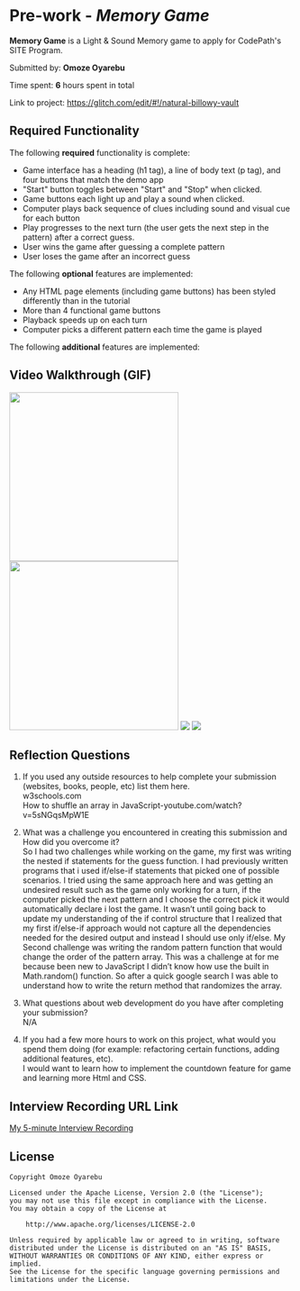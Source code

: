# Pre-work - *Memory Game*

**Memory Game** is a Light & Sound Memory game to apply for CodePath's SITE Program. 

Submitted by: **Omoze Oyarebu**

Time spent: **6** hours spent in total

Link to project: https://glitch.com/edit/#!/natural-billowy-vault

## Required Functionality

The following **required** functionality is complete:

* Game interface has a heading (h1 tag), a line of body text (p tag), and four buttons that match the demo app
* "Start" button toggles between "Start" and "Stop" when clicked. 
* Game buttons each light up and play a sound when clicked. 
* Computer plays back sequence of clues including sound and visual cue for each button
* Play progresses to the next turn (the user gets the next step in the pattern) after a correct guess. 
* User wins the game after guessing a complete pattern
* User loses the game after an incorrect guess

The following **optional** features are implemented:

* Any HTML page elements (including game buttons) has been styled differently than in the tutorial
* More than 4 functional game buttons
* Playback speeds up on each turn
* Computer picks a different pattern each time the game is played


The following **additional** features are implemented:



## Video Walkthrough (GIF)

<img src = "http://g.recordit.co/CidTavMOiA.gif" width=300><br>
<img src = "http://g.recordit.co/RyvzEtHaTV.gif" width=300>
![](gif3-link-here)
![](gif4-link-here)

## Reflection Questions
1. If you used any outside resources to help complete your submission (websites, books, people, etc) list them here. 
<br>w3schools.com
<br>How to shuffle an array in JavaScript-youtube.com/watch?v=5sNGqsMpW1E

2. What was a challenge you encountered in creating this submission and How did you overcome it? 
<br> So I had two challenges while working on the game, my first was writing the nested if statements for the guess function. I had previously written programs that i used if/else-if statements that picked one of possible scenarios. I tried using the same approach here and was getting an undesired result such as the game only working for a turn, if the computer picked the next pattern and I choose the correct pick it would automatically declare i lost the game. It wasn’t until going back to update my understanding of the if control structure that I realized that my first if/else-if approach would not capture all the dependencies needed for the desired output and instead I should use only if/else. 
My Second challenge was writing the random pattern function that would change the order of the pattern array. This was a challenge at for me because been new to JavaScript I didn’t know how use the built in Math.random() function. So after a quick google search I was able to understand how to write the return method that randomizes the array.


3. What questions about web development do you have after completing your submission?
<br> N/A

4. If you had a few more hours to work on this project, what would you spend them doing (for example: refactoring certain functions, adding additional features, etc). 
<br>I would want to learn how to implement the countdown feature for game and learning more Html and CSS.



## Interview Recording URL Link

[My 5-minute Interview Recording](your-link-here)


## License

    Copyright Omoze Oyarebu

    Licensed under the Apache License, Version 2.0 (the "License");
    you may not use this file except in compliance with the License.
    You may obtain a copy of the License at

        http://www.apache.org/licenses/LICENSE-2.0

    Unless required by applicable law or agreed to in writing, software
    distributed under the License is distributed on an "AS IS" BASIS,
    WITHOUT WARRANTIES OR CONDITIONS OF ANY KIND, either express or implied.
    See the License for the specific language governing permissions and
    limitations under the License.
